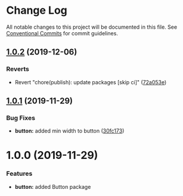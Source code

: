 # Change Log

All notable changes to this project will be documented in this file.
See [Conventional Commits](https://conventionalcommits.org) for commit guidelines.

## [1.0.2](https://github.com/telus/pm-kit/compare/@pm-kit/button@1.0.1...@pm-kit/button@1.0.2) (2019-12-06)


### Reverts

* Revert "chore(publish): update packages [skip ci]" ([72a053e](https://github.com/telus/pm-kit/commit/72a053ed074c0136977c8d2d3cef596728e1ebed))





## [1.0.1](https://github.com/telus/pm-kit/compare/@pm-kit/button@1.0.0...@pm-kit/button@1.0.1) (2019-11-29)

### Bug Fixes

- **button:** added min width to button ([30fc173](https://github.com/telus/pm-kit/commit/30fc1730b6e785f26179595ca707a414eda359bd))

# 1.0.0 (2019-11-29)

### Features

- **button:** added Button package
